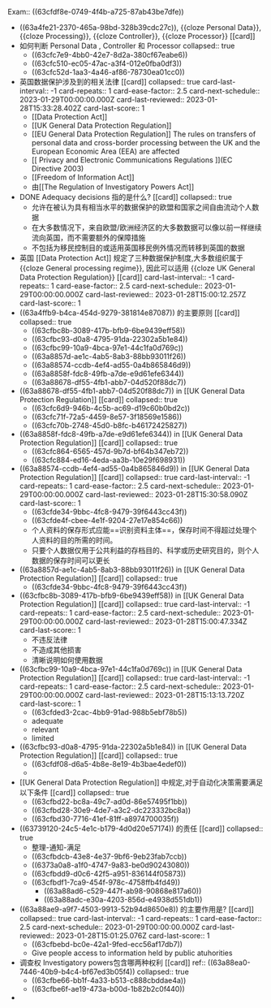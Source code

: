 Exam:: ((63cfdf8e-0749-4f4b-a725-87ab43be7dfe))

- ((63a4fe21-2370-465a-98bd-328b39cdc27c)), {{cloze Personal Data}},  {{cloze Processing}}, {{cloze  Controller}},  {{cloze Processor}} [[card]]
- 如何判断 Personal Data , Controller 和  Processor
  collapsed:: true
	- ((63cfc7e9-4bb0-42e7-8d2a-380cf67eabe6))
	- ((63cfc510-ec05-47ac-a3f4-012e0fba0df3))
	- ((63cfc52d-1aa3-4a46-af86-78730ea01cc0))
- 英国数据保护涉及到的相关法律 [[card]]
  collapsed:: true
  card-last-interval:: -1
  card-repeats:: 1
  card-ease-factor:: 2.5
  card-next-schedule:: 2023-01-29T00:00:00.000Z
  card-last-reviewed:: 2023-01-28T15:33:28.402Z
  card-last-score:: 1
	- [[Data Protection Act]]
	- [[UK General Data Protection Regulation]]
	- [[EU General Data Protection Regulation]] 
	  The rules on transfers of personal data and cross-border processing between the UK and the European Economic Area (EEA) are affected
	- [[ Privacy and Electronic Communications Regulations  ]](EC Directive 2003)
	- [[Freedom of Information Act]]
	- 由[[The Regulation of Investigatory Powers Act]]
- DONE Adequacy decisions 指的是什么? [[card]]
  collapsed:: true
	- 允许在被认为具有相当水平的数据保护的欧盟和国家之间自由流动个人数据
	- 在大多数情况下，来自欧盟/欧洲经济区的大多数数据可以像以前一样继续流向英国，而不需要额外的保障措施
	- 不包括为移民控制目的或适用英国移民例外情况而转移到英国的数据
- 英国 [[Data Protection Act]] 规定了三种数据保护制度,大多数组织属于   {{cloze General processing regime}}, 因此可以适用 {{cloze  UK General Data Protection Regulation}} [[card]]
  card-last-interval:: -1
  card-repeats:: 1
  card-ease-factor:: 2.5
  card-next-schedule:: 2023-01-29T00:00:00.000Z
  card-last-reviewed:: 2023-01-28T15:00:12.257Z
  card-last-score:: 1
- ((63a4ffb9-b4ca-454d-9279-381814e87087)) 的主要原则 [[card]]
  collapsed:: true
	- ((63cfbc8b-3089-417b-bfb9-6be9439eff58))
	- ((63cfbc93-d0a8-4795-91da-22302a5b1e84))
	- ((63cfbc99-10a9-4bca-97e1-44c1fa0d769c))
	- ((63a8857d-ae1c-4ab5-8ab3-88bb93011f26))
	- ((63a88574-ccdb-4ef4-ad55-0a4b865846d9))
	- ((63a8858f-fdc8-49fb-a7de-e9d61efe6344))
	- ((63a88678-df55-4fb1-abb7-04d520f88dc7))
- ((63a88678-df55-4fb1-abb7-04d520f88dc7)) in [[UK General Data Protection Regulation]] [[card]]
  collapsed:: true
	- ((63cfc6d9-946b-4c5b-ac69-d19c60b0bd2c))
	- ((63cfc71f-72a5-4459-8e57-3f18569e1586))
	- ((63cfc70b-2748-45d0-b8fc-b46172425827))
- ((63a8858f-fdc8-49fb-a7de-e9d61efe6344)) in [[UK General Data Protection Regulation]] [[card]]
  collapsed:: true
	- ((63cfc864-6565-457d-9b7d-bf64b347eb72))
	- ((63cfc884-ed16-4eda-aa3b-10e29f698931))
- ((63a88574-ccdb-4ef4-ad55-0a4b865846d9)) in [[UK General Data Protection Regulation]] [[card]]
  collapsed:: true
  card-last-interval:: -1
  card-repeats:: 1
  card-ease-factor:: 2.5
  card-next-schedule:: 2023-01-29T00:00:00.000Z
  card-last-reviewed:: 2023-01-28T15:30:58.090Z
  card-last-score:: 1
	- ((63cfde34-9bbc-4fc8-9479-39f6443cc43f))
	- ((63cfde4f-cbee-4e1f-9204-27e17e854c66))
	- 个人资料的保存形式应能==识别资料主体==，保存时间不得超过处理个人资料的目的所需的时间。
	- 只要个人数据仅用于公共利益的存档目的、科学或历史研究目的，则个人数据的保存时间可以更长
- ((63a8857d-ae1c-4ab5-8ab3-88bb93011f26)) in [[UK General Data Protection Regulation]] [[card]]
  collapsed:: true
	- ((63cfde34-9bbc-4fc8-9479-39f6443cc43f))
- ((63cfbc8b-3089-417b-bfb9-6be9439eff58)) in [[UK General Data Protection Regulation]] [[card]]
  collapsed:: true
  card-last-interval:: -1
  card-repeats:: 1
  card-ease-factor:: 2.5
  card-next-schedule:: 2023-01-29T00:00:00.000Z
  card-last-reviewed:: 2023-01-28T15:00:47.334Z
  card-last-score:: 1
	- 不违反法律
	- 不造成其他损害
	- 清晰说明如何使用数据
- ((63cfbc99-10a9-4bca-97e1-44c1fa0d769c)) in [[UK General Data Protection Regulation]] [[card]]
  collapsed:: true
  card-last-interval:: -1
  card-repeats:: 1
  card-ease-factor:: 2.5
  card-next-schedule:: 2023-01-29T00:00:00.000Z
  card-last-reviewed:: 2023-01-28T15:13:13.720Z
  card-last-score:: 1
	- ((63cfded3-2cac-4bb9-91ad-988b5ebf78b5))
	- adequate
	- relevant
	- limited
- ((63cfbc93-d0a8-4795-91da-22302a5b1e84)) in [[UK General Data Protection Regulation]] [[card]]
  collapsed:: true
	- ((63cfdf08-d6a5-4b8e-8e19-4b3bae4edef0))
	-
- [[UK General Data Protection Regulation]] 中规定,对于自动化决策需要满足以下条件 [[card]]
  collapsed:: true
	- ((63cfbd22-bc8a-49c7-ad0d-86e57495f1bb))
	- ((63cfbd28-30e9-4de7-a3c2-dc223332bc8a))
	- ((63cfbd30-7716-41ef-81ff-a8974700035f))
- ((63739120-24c5-4e1c-b179-4d0d20e57174)) 的责任 [[card]]
  collapsed:: true
	- 整理-通知-满足
	- ((63cfbdcb-43e8-4e37-9bf6-9eb23fab7ccb))
	- ((6373a0a8-a1f0-4747-9a83-be0d90243080))
	- ((63cfbdd9-d0c6-42f5-a951-836144f05873))
	- ((63cfbdf1-7ca9-454f-978c-4758ffb4fd49))
		- ((63a88ad6-c529-447f-ab98-90868e817a60))
		- ((63a88adc-e30a-4203-856d-e4938d551db1))
- ((63a88ae9-a9f7-4503-9913-52b94d8650e8)) 的主要作用是? [[card]]
  collapsed:: true
  card-last-interval:: -1
  card-repeats:: 1
  card-ease-factor:: 2.5
  card-next-schedule:: 2023-01-29T00:00:00.000Z
  card-last-reviewed:: 2023-01-28T15:01:25.076Z
  card-last-score:: 1
	- ((63cfbebd-bc0e-42a1-9fed-ecc56af17db7))
	- Give people access to information held by public atuhorities
- 调查权  Investigatory powers包含哪两种权利 [[card]]
  ref:: ((63a88ea0-7446-40b9-b4c4-bf67ed3b05f4))
  collapsed:: true
	- ((63cfbe66-bb1f-4a33-b513-c888cbddae4a))
	- ((63cfbe6f-ae19-473a-b00d-1b82b2c0f440))
-